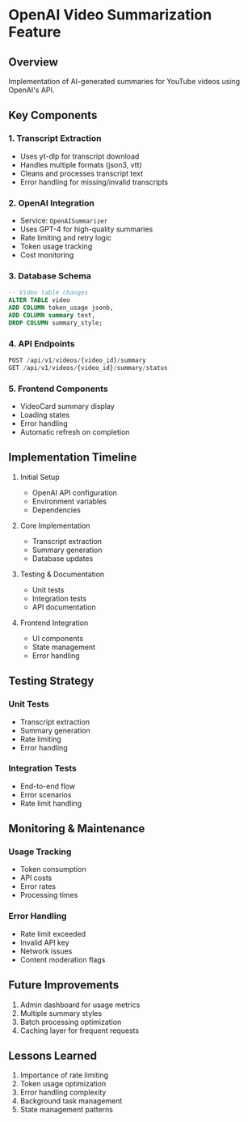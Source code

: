 # OpenAI Video Summarization Feature

## Overview
Implementation of AI-generated summaries for YouTube videos using OpenAI's API.

## Key Components

### 1. Transcript Extraction
- Uses yt-dlp for transcript download
- Handles multiple formats (json3, vtt)
- Cleans and processes transcript text
- Error handling for missing/invalid transcripts

### 2. OpenAI Integration
- Service: `OpenAISummarizer`
- Uses GPT-4 for high-quality summaries
- Rate limiting and retry logic
- Token usage tracking
- Cost monitoring

### 3. Database Schema
```sql
-- Video table changes
ALTER TABLE video
ADD COLUMN token_usage jsonb,
ADD COLUMN summary text,
DROP COLUMN summary_style;
```

### 4. API Endpoints
```python
POST /api/v1/videos/{video_id}/summary
GET /api/v1/videos/{video_id}/summary/status
```

### 5. Frontend Components
- VideoCard summary display
- Loading states
- Error handling
- Automatic refresh on completion

## Implementation Timeline

1. Initial Setup
   - OpenAI API configuration
   - Environment variables
   - Dependencies

2. Core Implementation
   - Transcript extraction
   - Summary generation
   - Database updates

3. Testing & Documentation
   - Unit tests
   - Integration tests
   - API documentation

4. Frontend Integration
   - UI components
   - State management
   - Error handling

## Testing Strategy

### Unit Tests
- Transcript extraction
- Summary generation
- Rate limiting
- Error handling

### Integration Tests
- End-to-end flow
- Error scenarios
- Rate limit handling

## Monitoring & Maintenance

### Usage Tracking
- Token consumption
- API costs
- Error rates
- Processing times

### Error Handling
- Rate limit exceeded
- Invalid API key
- Network issues
- Content moderation flags

## Future Improvements

1. Admin dashboard for usage metrics
2. Multiple summary styles
3. Batch processing optimization
4. Caching layer for frequent requests

## Lessons Learned

1. Importance of rate limiting
2. Token usage optimization
3. Error handling complexity
4. Background task management
5. State management patterns
